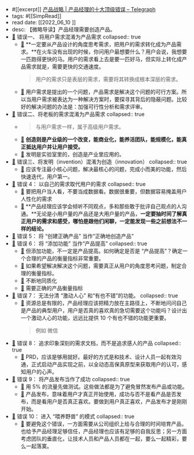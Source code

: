 - #[[excerpt]] [产品战略 | 产品经理的十大顶级错误 – Telegraph](https://telegra.ph/%E4%BA%A7%E5%93%81%E6%88%98%E7%95%A5--%E4%BA%A7%E5%93%81%E7%BB%8F%E7%90%86%E7%9A%84%E5%8D%81%E5%A4%A7%E9%A1%B6%E7%BA%A7%E9%94%99%E8%AF%AF-01-09)
- tags: #[[SimpRead]]
- read date: [[2022_06_10  ]]
- desc: 【微略导读】产品经理需要创造产品。
- [📌](<http://localhost:7026/reading/11?title=产品战略 - 产品经理的十大顶级错误 – Telegraph#id=1654790476695>)  错误一、 将用户需求混淆为产品需求
  collapsed:: true
	- [📌](<http://localhost:7026/reading/11?title=产品战略 - 产品经理的十大顶级错误 – Telegraph#id=1654790603851>)  **一定要从产品设计的角度思考需求，把用户的需求转化成为产品需求。**在火车没有出现的时候，你问用户最想要什么？用户会说，我想要一匹跑得更快的马。用户的需求看上去是要一匹好马，但实际上转化成产品需求就是，需要更快的交通速度。
	  > 用户的需求只是表层的需求，需要将其转换成根本深层的需求。
	- [📌](<http://localhost:7026/reading/11?title=产品战略 - 产品经理的十大顶级错误 – Telegraph#id=1654790620495>)  用户需求是提出的一个问题，产品需求是解决这个问题的可行方案。所以当用户需求被表达为一种解决方案时，要探寻其背后的隐蔽问题。比较好的解决问题的办法是：加强可行性分析和需求评审。
- [📌](<http://localhost:7026/reading/11?title=产品战略 - 产品经理的十大顶级错误 – Telegraph#id=1654790843638>)  错误二、将老板的需求混淆为产品需求
  collapsed:: true
	- > 与用户需求一样，属于高级用户需求。
	- [📌](<http://localhost:7026/reading/11?title=产品战略 - 产品经理的十大顶级错误 – Telegraph#id=1654790922957>)  **创造则是产业级的一个改变，能商业化，能养活团队，能规模化，能真正抵达用户并让用户接受。**
	- [📌](<http://localhost:7026/reading/11?title=产品战略 - 产品经理的十大顶级错误 – Telegraph#id=1654790927617>)  发明是实验室里的，创造是产业里应用的。
- [📌](<http://localhost:7026/reading/11?title=产品战略 - 产品经理的十大顶级错误 – Telegraph#id=1654790931731>)  错误三、将发明（invention）混淆为创造（innovation）
  collapsed:: true
	- [📌](<http://localhost:7026/reading/11?title=产品战略 - 产品经理的十大顶级错误 – Telegraph#id=1654790941082>)  应该专注最小核心问题，解决最核心的问题，完成小而美的功能，然后快速迭代，用户第一。
- [📌](<http://localhost:7026/reading/11?title=产品战略 - 产品经理的十大顶级错误 – Telegraph#id=1654790959796>)  错误 4： 以自己的需求取代用户的需求
  collapsed:: true
	- [📌](<http://localhost:7026/reading/11?title=产品战略 - 产品经理的十大顶级错误 – Telegraph#id=1654790999693>)  要把用户当人看，不要当成数据看。数据很重要，但数据容易掩盖用户人性化的需求
	- [📌](<http://localhost:7026/reading/11?title=产品战略 - 产品经理的十大顶级错误 – Telegraph#id=1654791008294>)  **产品经理应该学会倾听不同观点，多和那些敢于批评自己观点的人沟通。**无论是小用户量的产品还是大用户量的产品，**一定要抽时间了解真正用户的需求和感受，哪怕是跟他们闲聊，一定能发现一些之前想法不一样的结论。**
- [📌](<http://localhost:7026/reading/11?title=产品战略 - 产品经理的十大顶级错误 – Telegraph#id=1654791048694>)  错误 5： 将 “创建正确产品” 当作“正确地创造产品”
- [📌](<http://localhost:7026/reading/11?title=产品战略 - 产品经理的十大顶级错误 – Telegraph#id=1654791093446>)  错误 6： 将 “添加功能” 当作“产品提高”
  collapsed:: true
	- [📌](<http://localhost:7026/reading/11?title=产品战略 - 产品经理的十大顶级错误 – Telegraph#id=1654791114853>)  但添加功能，不一定是产品提高。如何确定是否是 “产品提高”？确定一个合理的产品的衡量指标非常重要。
	- [📌](<http://localhost:7026/reading/11?title=产品战略 - 产品经理的十大顶级错误 – Telegraph#id=1654791120491>)  如果希望解决解决这个问题，需要真正从用户的角度思考问题，制定合理的衡量指标。
	- [📌](<http://localhost:7026/reading/11?title=产品战略 - 产品经理的十大顶级错误 – Telegraph#id=1654791192302>)  不断地同质化
	- [📌](<http://localhost:7026/reading/11?title=产品战略 - 产品经理的十大顶级错误 – Telegraph#id=1654791221338>)  需要正确的产品衡量指标
- [📌](<http://localhost:7026/reading/11?title=产品战略 - 产品经理的十大顶级错误 – Telegraph#id=1654791448116>)  错误 7： 无法分清 “激动人心” 和“有也不错”的功能。
  collapsed:: true
	- [📌](<http://localhost:7026/reading/11?title=产品战略 - 产品经理的十大顶级错误 – Telegraph#id=1654791474317>)  资源总是有限的，产品经理应该把精力放在主路径上，不断地问问自己是产品的典型用户，用户是否真的喜欢真的急切需要这个功能吗？设计出一个激动人心的功能，远远比提供 10 个有也不错的功能更重要。
	  > 例如 微信
- [📌](<http://localhost:7026/reading/11?title=产品战略 - 产品经理的十大顶级错误 – Telegraph#id=1654791508198>)  错误 8： 追求印象深刻的需求文档，而不是追求感人的产品
  collapsed:: true
	- [📌](<http://localhost:7026/reading/11?title=产品战略 - 产品经理的十大顶级错误 – Telegraph#id=1654791553484>)  PRD，应该是够用就好。最好的方式是和技术、设计人员一起有效沟通，正式启动产品实现之前，以全动态高保真原型来获取用户的认可，感知用户的心声。
- [📌](<http://localhost:7026/reading/11?title=产品战略 - 产品经理的十大顶级错误 – Telegraph#id=1654791577126>)  错误 9： 将产品发布当作了成功
  collapsed:: true
	- [📌](<http://localhost:7026/reading/11?title=产品战略 - 产品经理的十大顶级错误 – Telegraph#id=1654791601471>)  用 5% 的流量先做测试。这些做法都是为了避免冒然发布产品或功能。
	- [📌](<http://localhost:7026/reading/11?title=产品战略 - 产品经理的十大顶级错误 – Telegraph#id=1654791611580>)  产品发布，意味着用户才真正开始使用，成功与否不是看产品是否发布，而是看用户是否真正喜欢。要做到用户真正喜欢，产品发布才是刚刚开始。
- [📌](<http://localhost:7026/reading/11?title=产品战略 - 产品经理的十大顶级错误 – Telegraph#id=1654791682501>)  错误 10： 进入 “喂养野兽” 的模式
  collapsed:: true
	- [📌](<http://localhost:7026/reading/11?title=产品战略 - 产品经理的十大顶级错误 – Telegraph#id=1654791724395>)  要避免这个错误，一方面需要从公司组织上给与合理的时间培育产品，也给予产品经理足够信任，产品经理也应该有足够的自我反思；另一方面考虑团队的垂直化，让技术人员和产品人员都在一起，要么一起精彩，要么一起落寞。